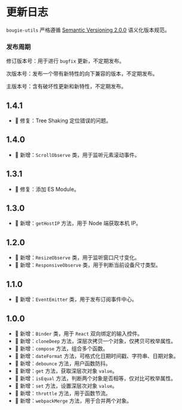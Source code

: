 # 更新日志

`bougie-utils` 严格遵循 [Semantic Versioning 2.0.0](https://semver.org/lang/zh-CN/) 语义化版本规范。

### 发布周期

修订版本号：用于进行 `bugfix` 更新，不定期发布。

次版本号：发布一个带有新特性的向下兼容的版本，不定期发布。

主版本号：含有破坏性更新和新特性，不定期发布。

## 1.4.1

- 🔧 修复：Tree Shaking 定位错误的问题。

## 1.4.0

- 💄 新增：`ScrollObserve` 类，用于监听元素滚动事件。

## 1.3.1

- 🔧 修复：添加 ES Module。

## 1.3.0

- 💄 新增：`getHostIP` 方法，用于 Node 端获取本机 IP。

## 1.2.0

- 💄 新增：`ResizeObserve` 类，用于监听窗口尺寸变化。
- 💄 新增：`ResponsiveObserve` 类，用于判断当前设备尺寸类型。

## 1.1.0

- 💄 新增：`EventEmitter` 类，用于发布订阅事件中心。

## 1.0.0

- 💄 新增：`Binder` 类，用于 `React` 双向绑定的输入控件。
- 💄 新增：`cloneDeep` 方法，深层次拷贝一个对象，仅拷贝可枚举属性。
- 💄 新增：`compose` 方法，组合多个函数。
- 💄 新增：`dateFormat` 方法，可格式化日期时间戳、字符串、日期对象。
- 💄 新增：`debounce` 方法，用户函数防抖。
- 💄 新增：`get` 方法，获取深层次对象 `value`。
- 💄 新增：`isEqual` 方法，判断两个对象是否相等，仅对比可枚举属性。
- 💄 新增：`set` 方法，设置深层次对象 `value`。
- 💄 新增：`throttle` 方法，用于函数节流。
- 💄 新增：`webpackMerge` 方法，用于合并两个对象。
